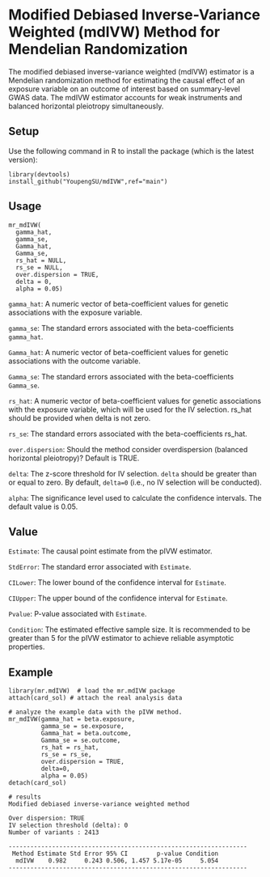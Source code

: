 # Modified Debiased Inverse-Variance Weighted (mdIVW) Method for Mendelian Randomization

The modified debiased inverse-variance weighted (mdIVW) estimator is a Mendelian randomization method for estimating the causal effect of an exposure variable on an outcome of interest based on summary-level GWAS data. The mdIVW estimator accounts for weak instruments and balanced horizontal pleiotropy simultaneously.

## Setup
Use the following command in R to install the package (which is the latest version):
```
library(devtools)
install_github("YoupengSU/mdIVW",ref="main") 
```

## Usage
```
mr_mdIVW(
  gamma_hat,
  gamma_se,
  Gamma_hat,
  Gamma_se,
  rs_hat = NULL,
  rs_se = NULL,
  over.dispersion = TRUE,
  delta = 0,
  alpha = 0.05)
```
`gamma_hat`: A numeric vector of beta-coefficient values for genetic associations with the exposure variable.

`gamma_se`: The standard errors associated with the beta-coefficients `gamma_hat`.

`Gamma_hat`: A numeric vector of beta-coefficient values for genetic associations with the outcome variable.

`Gamma_se`: The standard errors associated with the beta-coefficients `Gamma_se`.	

`rs_hat`: A numeric vector of beta-coefficient values for genetic associations with the exposure variable, which will be used for the IV selection. rs_hat should be provided when delta is not zero.

`rs_se`: The standard errors associated with the beta-coefficients rs_hat.

`over.dispersion`: Should the method consider overdispersion (balanced horizontal pleiotropy)? Default is TRUE.

`delta`: The z-score threshold for IV selection. `delta` should be greater than or equal to zero. By default, `delta=0` (i.e., no IV selection will be conducted). 


`alpha`: The significance level used to calculate the confidence intervals. The default value is 0.05.

## Value
`Estimate`: The causal point estimate from the pIVW estimator.	

`StdError`: The standard error associated with `Estimate`.	

`CILower`: The lower bound of the confidence interval for `Estimate`.	

`CIUpper`: The upper bound of the confidence interval for `Estimate`. 	

`Pvalue`: P-value associated with `Estimate`.	

`Condition`: The estimated effective sample size. It is recommended to be greater than 5 for the pIVW estimator to achieve reliable asymptotic properties.	


## Example 
```
library(mr.mdIVW)  # load the mr.mdIVW package
attach(card_sol) # attach the real analysis data

# analyze the example data with the pIVW method. 
mr_mdIVW(gamma_hat = beta.exposure,
         gamma_se = se.exposure,
         Gamma_hat = beta.outcome,
         Gamma_se = se.outcome,
         rs_hat = rs_hat,
         rs_se = rs_se, 
         over.dispersion = TRUE,
         delta=0,
         alpha = 0.05)
detach(card_sol)  

# results 
Modified debiased inverse-variance weighted method

Over dispersion: TRUE 
IV selection threshold (delta): 0 
Number of variants : 2413

------------------------------------------------------------------
 Method Estimate Std Error 95% CI        p-value Condition
  mdIVW    0.982     0.243 0.506, 1.457 5.17e-05     5.054
------------------------------------------------------------------
```

